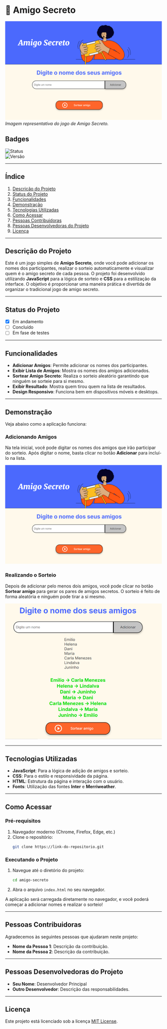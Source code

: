 
# 🎉 **Amigo Secreto**

![Imagem de Capa](assets/figura1.png)  
*Imagem representativa do jogo de Amigo Secreto.*

## Badges

![Status](https://img.shields.io/badge/Status-Em%20Andamento-orange)  
![Versão](https://img.shields.io/badge/Vers%C3%A3o-1.0-blue)

---

## Índice

1. [Descrição do Projeto](#descrição-do-projeto)
2. [Status do Projeto](#status-do-projeto)
3. [Funcionalidades](#funcionalidades)
4. [Demonstração](#demonstração)
5. [Tecnologias Utilizadas](#tecnologias-utilizadas)
6. [Como Acessar](#como-acessar)
7. [Pessoas Contribuidoras](#pessoas-contribuidoras)
8. [Pessoas Desenvolvedoras do Projeto](#pessoas-desenvolvedoras-do-projeto)
9. [Licença](#licença)

---

## Descrição do Projeto

Este é um jogo simples de **Amigo Secreto**, onde você pode adicionar os nomes dos participantes, realizar o sorteio automaticamente e visualizar quem é o amigo secreto de cada pessoa. O projeto foi desenvolvido utilizando **JavaScript** para a lógica de sorteio e **CSS** para a estilização da interface. O objetivo é proporcionar uma maneira prática e divertida de organizar o tradicional jogo de amigo secreto.

---

## Status do Projeto

- [x] Em andamento
- [ ] Concluído
- [ ] Em fase de testes

---

## Funcionalidades

- **Adicionar Amigos**: Permite adicionar os nomes dos participantes.
- **Exibir Lista de Amigos**: Mostra os nomes dos amigos adicionados.
- **Sortear Amigo Secreto**: Realiza o sorteio aleatório garantindo que ninguém se sorteie para si mesmo.
- **Exibir Resultado**: Mostra quem tirou quem na lista de resultados.
- **Design Responsivo**: Funciona bem em dispositivos móveis e desktops.

---

## Demonstração

Veja abaixo como a aplicação funciona:

### Adicionando Amigos

Na tela inicial, você pode digitar os nomes dos amigos que irão participar do sorteio. Após digitar o nome, basta clicar no botão **Adicionar** para incluí-lo na lista.

![Adicionando Amigos](assets/figura1.png)

### Realizando o Sorteio

Depois de adicionar pelo menos dois amigos, você pode clicar no botão **Sortear amigo** para gerar os pares de amigos secretos. O sorteio é feito de forma aleatória e ninguém pode tirar a si mesmo.

![Resultado do Sorteio](assets/figura2.png)

---

## Tecnologias Utilizadas

- **JavaScript**: Para a lógica de adição de amigos e sorteio.
- **CSS**: Para o estilo e responsividade da página.
- **HTML**: Estrutura da página e interação com o usuário.
- **Fonts**: Utilização das fontes **Inter** e **Merriweather**.

---

## Como Acessar

### Pré-requisitos

1. Navegador moderno (Chrome, Firefox, Edge, etc.)
2. Clone o repositório:
   ```bash
   git clone https://link-do-repositorio.git
   ```

### Executando o Projeto

1. Navegue até o diretório do projeto:
   ```bash
   cd amigo-secreto
   ```
2. Abra o arquivo `index.html` no seu navegador.

A aplicação será carregada diretamente no navegador, e você poderá começar a adicionar nomes e realizar o sorteio!

---

## Pessoas Contribuidoras

Agradecemos às seguintes pessoas que ajudaram neste projeto:

- **Nome da Pessoa 1**: Descrição da contribuição.
- **Nome da Pessoa 2**: Descrição da contribuição.

---

## Pessoas Desenvolvedoras do Projeto

- **Seu Nome**: Desenvolvedor Principal
- **Outro Desenvolvedor**: Descrição das responsabilidades.

---

## Licença

Este projeto está licenciado sob a licença [MIT License](link-da-licenca).
